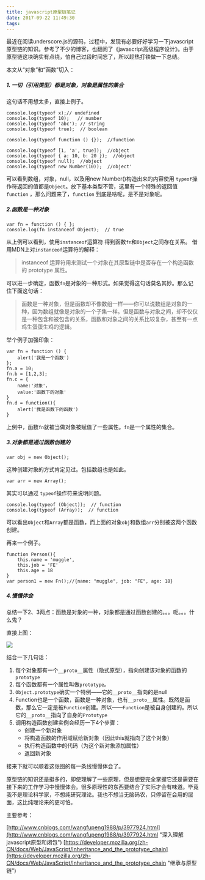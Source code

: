 ```yaml
---
title: javascript原型链笔记
date: 2017-09-22 11:49:30
tags:
---
```

最近在阅读underscore.js的源码，过程中，发现有必要好好学习一下javascript原型链的知识。参考了不少的博客，也翻阅了《javascript高级程序设计》。由于原型链这块确实有点绕，怕自己过段时间忘了，所以趁热打铁做一下总结。

本文从“对象”和“函数”切入：

##### 1. 一切（引用类型）都是对象，对象是属性的集合
这句话不用想太多，直接上例子。

	
	console.log(typeof x);// undefined
	console.log(typeof 10);   // number
	console.log(typeof 'abc'); // string
	console.log(typeof true);  // boolean
	
	console.log(typeof function () {});  //function
	
	console.log(typeof [1, 'a', true]);  //object
	console.log(typeof { a: 10, b: 20 });  //object
	console.log(typeof null);  //object
	console.log(typeof new Number(10));  //object'

可以看到数组，对象，null，以及用new Number()构造出来的内容使用 `typeof`操作符返回的值都是`Object`。放下基本类型不管，这里有一个特殊的返回值`function` ，那么问题来了，`function` 到底是啥呢，是不是对象呢。

##### 2.函数是一种对象
	var fn = function () { };
	console.log(fn instanceof Object);  // true
从上例可以看到，使用`instanceof`运算符 得到函数`fn`和`Object`之间存在关系。
借用MDN上对`instanceof`运算符的解释：
> instanceof 运算符用来测试一个对象在其原型链中是否存在一个构造函数的 prototype 属性。

可以进一步确定，函数`fn`是对象的一种形式。如果觉得这句话莫名其妙。那么记住下面这句话：
> 函数是一种对象，但是函数却不像数组一样——你可以说数组是对象的一种，因为数组就像是对象的一个子集一样。但是函数与对象之间，却不仅仅是一种包含和被包含的关系，函数和对象之间的关系比较复杂，甚至有一点鸡生蛋蛋生鸡的逻辑。

举个例子加强印象：

	var fn = function () { 
		alert('我是一个函数')	
	};
	fn.a = 10;
	fn.b = [1,2,3];
	fn.c = {
		name:'对象'，
		value:'函数下的对象'
	}
	fn.d = function(){
		alert('我是函数下的函数')
	}
上例中，函数`fn`就被当做对象被赋值了一些属性。`fn`是一个属性的集合。
##### 3.对象都是通过函数创建的
    var obj = new Object();

这种创建对象的方式肯定见过。包括数组也是如此。

	var arr = new Array();
其实可以通过 `typeof`操作符来说明问题。

	console.log(typeof (Object));  // function
	console.log(typeof (Array));  // function

可以看出`Object`和`Array`都是函数，而上面的对象`obj`和数组`arr`分别被这两个函数创建。

再来一个例子。

	function Person(){
		this.name = 'muggle',
		this.job = 'FE'
		this.age = 18
	}
	var person1 = new Fn();//{name: "muggle", job: "FE", age: 18}

##### 4.慢慢体会
总结一下2、3两点：函数是对象的一种，对象都是通过函数创建的。。。呃。。。什么鬼？

直接上图：

![](http://oq6xfel71.bkt.clouddn.com/17-9-22/3088097.jpg)

结合一下几句话：

1. 每个对象都有一个`__proto__`属性（隐式原型），指向创建该对象的函数的`prototype`
2. 每个函数都有一个属性叫做`prototype`。
3. `Object.prototype`确实一个特例——它的`__proto__`指向的是null
4. Function也是一个函数，函数是一种对象，也有`__proto__`属性。既然是函数，那么它一定是被`Function`创建。所以——`Function`是被自身创建的。所以它的`__proto__`指向了自身的`Prototype`
5. 调用构造函数创建实例会经历一下4个步骤：
	- 创建一个新对象
	- 将构造函数的作用域赋给新对象（因此this就指向了这个对象）
	- 执行构造函数中的代码（为这个新对象添加属性）
	- 返回新对象

接来下就可以顺着这张图的每一条线慢慢体会了。

原型链的知识还是挺多的，即使理解了一些原理，但是想要完全掌握它还是需要在接下来的工作学习中慢慢体会。很多原理性的东西要结合了实际才会有味道。毕竟我不是理论科学家，不想纯研究理论。我也不想当无脑码农，只停留在会用的层面，这比纯理论来的更可怕。

主要参考：

[http://www.cnblogs.com/wangfupeng1988/p/3977924.html](http://www.cnblogs.com/wangfupeng1988/p/3977924.html "深入理解javascript原型和闭包")
[https://developer.mozilla.org/zh-CN/docs/Web/JavaScript/Inheritance_and_the_prototype_chain](https://developer.mozilla.org/zh-CN/docs/Web/JavaScript/Inheritance_and_the_prototype_chain "继承与原型链")